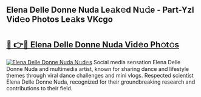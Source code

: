 ## Elena Delle Donne Nuda Le𝚊k𝚎d N𝚞𝚍e - Part-Yzl Vid𝚎o Photos Le𝚊ks VKcgo

# <h2><a href="http://fbco9p.evod.top/?m=Elena+Delle+Donne+Nuda">🔗 👉🔴 Elena Delle Donne Nuda Vid𝚎o Ph𝚘t𝚘s</a></h2>

[![Elena Delle Donne Nuda N𝚞d𝚎s](https://i.imgur.com/8V9OHl7.gif)](http://fbco9p.evod.top/?m=Elena+Delle+Donne+Nuda)
Social media sensation Elena Delle Donne Nuda and multimedia artist, known for sharing dance and lifestyle themes through viral dance challenges and mini vlogs. Respected scientist Elena Delle Donne Nuda, recognized for their groundbreaking research and contributions to their field. 
